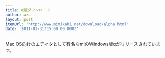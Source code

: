 ```yaml
---
title: α版ダウンロード
author: azu
layout: post
itemUrl: 'http://www.mimikaki.net/download/alpha.html'
date: '2011-01-31T15:00:00.000Z'
---
```

Mac OS向けのエディタとして有名なmiのWindows版αがリリースされています。


